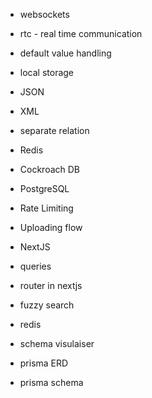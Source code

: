 - websockets
- rtc - real time communication
- default value handling
- local storage
- JSON
- XML
- separate relation
- Redis
- Cockroach DB
- PostgreSQL	
- Rate Limiting
- Uploading flow
- NextJS
- queries
- router in nextjs
- fuzzy search
- redis

- schema visulaiser 
- prisma ERD
- prisma schema
